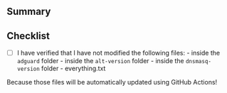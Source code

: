 ## Summary

<!-- Please include a summary of your changes here or refer to an issue-->

## Checklist

- [ ] I have verified that I have not modified the following files:
      - inside the `adguard` folder
      - inside the `alt-version` folder
      - inside the `dnsmasq-version` folder
      - everything.txt

Because those files will be automatically updated using GitHub Actions!

